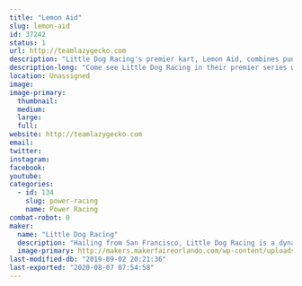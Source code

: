 ```yaml
---
title: "Lemon Aid"
slug: lemon-aid
id: 37242
status: 1
url: http://teamlazygecko.com
description: "Little Dog Racing's premier kart, Lemon Aid, combines punnery excellence with a lean, mean, racing machine."
description-long: "Come see Little Dog Racing in their premier series with their go kart, Lemon Aid. Having already competed at the Detroit and Milwaukee Maker Faire's, Lemon Aid is looking to end its season with a medal - all during Little Dog Racing's first season!"
location: Unassigned
image: 
image-primary:
  thumbnail: 
  medium: 
  large: 
  full: 
website: http://teamlazygecko.com
email: 
twitter: 
instagram: 
facebook: 
youtube: 
categories:
  - id: 134
    slug: power-racing
    name: Power Racing
combat-robot: 0
maker:
  name: "Little Dog Racing"
  description: "Hailing from San Francisco, Little Dog Racing is a dynamic duo in their first year of Power Wheels racing. Makers Katie and Alex work as software and electrical engineers during the day, mentor high school students on a robotics team in the afternoon, and make lean mean racing machines by night."
  image-primary: http://makers.makerfaireorlando.com/wp-content/uploads/2019/08/lildog.png
last-modified-db: "2019-09-02 20:21:36"
last-exported: "2020-08-07 07:54:58"
---
```

